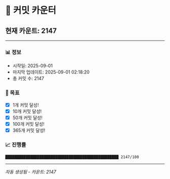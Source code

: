 # 🔢 커밋 카운터

## 현재 카운트: 2147

---

### 📊 정보
- 시작일: 2025-09-01
- 마지막 업데이트: 2025-09-01 02:18:20
- 총 커밋 수: 2147

### 🎯 목표
- [x] 1개 커밋 달성!
- [x] 10개 커밋 달성!
- [x] 50개 커밋 달성!
- [x] 100개 커밋 달성!
- [x] 365개 커밋 달성!

### 📈 진행률
```
██████████████████████████████████████████████████ 2147/100
```

---
*자동 생성됨 - 카운트: 2147*
